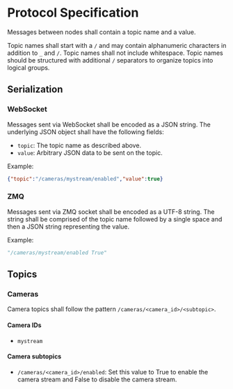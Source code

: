 # Protocol Specification

Messages between nodes shall contain a topic name and a value.

Topic names shall start with a `/` and may contain alphanumeric characters in addition to `_` and `/`. Topic names shall not include whitespace. Topic names should be structured with additional `/` separators to organize topics into logical groups.

## Serialization

### WebSocket

Messages sent via WebSocket shall be encoded as a JSON string. The underlying JSON object shall have the following fields:

- `topic`: The topic name as described above.
- `value`: Arbitrary JSON data to be sent on the topic.

Example:

```json
{"topic":"/cameras/mystream/enabled","value":true}
```

### ZMQ

Messages sent via ZMQ socket shall be encoded as a UTF-8 string. The string shall be comprised of the topic name followed by a single space and then a JSON string representing the value.

Example:

```python
"/cameras/mystream/enabled True"
```

## Topics

### Cameras

Camera topics shall follow the pattern `/cameras/<camera_id>/<subtopic>`.

#### Camera IDs

- `mystream`

#### Camera subtopics

- `/cameras/<camera_id>/enabled`: Set this value to True to enable the camera stream and False to disable the camera stream.


